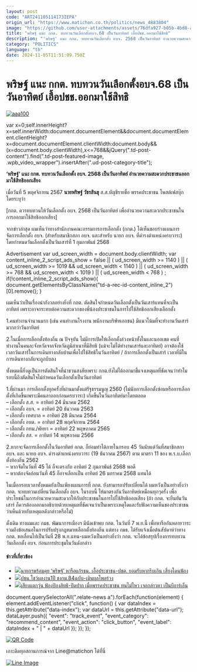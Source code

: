 ```yaml
---
layout: post
code: "ART241105114173IEPA"
origin_url: "https://www.matichon.co.th/politics/news_4883804"
image: "https://github.com/user-attachments/assets/76dfa927-b05b-4bd8-a7d2-822318fd3d87"
title: "พริษฐ์ แนะ กกต. ทบทวนวันเลือกตั้งอบจ.68 เป็นวันอาทิตย์ เอื้อปชช.ออกมาใช้สิทธิ"
description: "'พริษฐ์' แนะ กกต. ทบทวนวันเลือกตั้ง อบจ. 2568 เป็นวันอาทิตย์ อำนวยความสะดวกประชาชนออกมาใช้สิทธิออกเสียง"
category: "POLITICS"
language: "th"
date: 2024-11-05T11:51:09.750Z
---
```


# พริษฐ์ แนะ กกต. ทบทวนวันเลือกตั้งอบจ.68 เป็นวันอาทิตย์ เอื้อปชช.ออกมาใช้สิทธิ

[![](https://www.matichon.co.th/wp-content/uploads/2024/11/aaa100.jpg "aaa100")](https://www.matichon.co.th/wp-content/uploads/2024/11/aaa100.jpg)

var x=0;self.innerHeight?x=self.innerWidth:document.documentElement&&document.documentElement.clientHeight?x=document.documentElement.clientWidth:document.body&&(x=document.body.clientWidth),x<=768&&jQuery(".td-post-content").find(".td-post-featured-image, .wpb\_video\_wrapper").insertAfter(".ud-post-category-title");

**‘พริษฐ์’ แนะ กกต. ทบทวนวันเลือกตั้ง อบจ. 2568 เป็นวันอาทิตย์ อำนวยความสะดวกประชาชนออกมาใช้สิทธิออกเสียง**

เมื่อวันที่ 5 พฤศจิกายน 2567 **นายพริษฐ์ วัชรสินธุ** ส.ส.บัญชีรายชื่อ พรรคประชาชน โพสต์เฟสบุ๊กโดยระบุว่า

\[กกต. ควรทบทวนให้วันเลือกตั้ง อบจ. 2568 เป็นวันอาทิตย์ เพื่ออำนวยความสะดวกประชาชนในการออกมาใช้สิทธิออกเสียง\]

จากข่าวล่าสุด ผมเห็นว่าทางสำนักงานคณะกรรมการการเลือกตั้ง (กกต.) ได้เห็นชอบร่างแผนการจัดการเลือกตั้ง อบจ. (สำหรับสมาชิกสภา อบจ. และสำหรับ นายก อบจ. ที่ดำรงตำแหน่งครบวาระ) โดยกำหนดวันเลือกตั้งเป็นวันเสาร์ที่ 1 กุมภาพันธ์ 2568

Advertisement var ud\_screen\_width = document.body.clientWidth; var content\_inline\_2\_script\_ads\_show = false || ( ud\_screen\_width >= 1140 ) || ( ud\_screen\_width >= 1019 && ud\_screen\_width < 1140 ) || ( ud\_screen\_width >= 768 && ud\_screen\_width < 1019 ) || ( ud\_screen\_width < 768 ) ; if(!content\_inline\_2\_script\_ads\_show){ document.getElementsByClassName("td-a-rec-id-content\_inline\_2")\[0\].remove(); }

ผมเห็นว่าเป็นเรื่องน่ากังวลอย่างยิ่งที่ กกต. ตัดสินใจกำหนดวันเลือกตั้งเป็นวันเสาร์แทนที่จะเป็นอาทิตย์ เพราะอาจกระทบต่อความสะดวกของพี่น้องประชาชนในการไปใช้สิทธิออกเสียงเลือกตั้ง

1.คนทำงานจำนวนมาก (เช่น คนทำงานโรงงาน พนักงานบริษัทเอกชน) มีแนวโน้มที่จะทำงานวันเสาร์มากกว่าวันอาทิตย์

2.ในเมื่อการเลือกตั้งท้องถิ่น ณ ปัจจุบัน ไม่มีการเปิดให้เลือกตั้งล่วงหน้าทั้งในและนอกเขต คนที่ทำงานในคนละจังหวัดจากจังหวัดภูมิลำเนาที่มีสิทธิ (แม้จะไม่ได้ทำงานเสาร์และอาทิตย์) อาจต้องใช้เวลาวันเสาร์ในการเดินทางกลับบ้านเพื่อไปใช้สิทธิในวันอาทิตย์ / ถ้าการเลือกตั้งเป็นเสาร์ เวลาที่มีในการเดินทางกลับจะถูกบีบลง

ทั้งหมดนี้ยิ่งดูเป็นการตัดสินใจที่น่าชวนสงสัยเพราะ กกต.ยังไม่ได้ออกมาชี้แจงเหตุผลที่ชัดเจนว่าทำไมรอบนี้ถึงตัดสินใจไม่กำหนดวันเลือกตั้งเป็นวันอาทิตย์

1.ที่ผ่านมา การเลือกตั้งทุกครั้งที่ผ่านมาตั้งแต่รัฐธรรมนูญ 2560 (ไม่นับการเลือกตั้งซ่อมหรือการเลือกตั้งที่เกิดขึ้นเพราะมีคนลาออกก่อนครบวาระ) เกิดขึ้นในวันอาทิตย์มาโดยตลอด  
– เลือกตั้ง ส.ส. = อาทิตย์ 24 มีนาคม 2562  
– เลือกตั้ง อบจ. = อาทิตย์ 20 ธันวาคม 2563  
– เลือกตั้ง เทศบาล = อาทิตย์ 28 มีนาคม 2564  
– เลือกตั้ง อบต. = อาทิตย์ 28 พฤศจิกายน 2564  
– เลือกตั้ง กทม./พัทยา = อาทิตย์ 22 พฤษภาคม 2565  
– เลือกตั้ง สส. = อาทิตย์ 14 พฤษภาคม 2566

2.หากจะจัดการเลือกตั้งในวันอาทิตย์ กกต. ก็ย่อมทำได้ภายในกรอบ 45 วันนับแต่วันที่สมาชิกสภา อบจ. และ นายก อบจ. ดำรงตำแหน่งครบวาระ (19 ธันวาคม 2567) ตาม มาตรา 11 ของ พ.ร.บ.เลือกตั้งท้องถิ่น 2562  
– หากจัดในวันที่ 45 ได้ ก็จะตรงกับ อาทิตย์ 2 กุมภาพันธ์ 2568 พอดี  
– หากต้องจัดก่อนวันที่ 45 ก็อาจเลือกเป็น อาทิตย์ 26 มกราคม 2568 แทนได้

ในเมื่อกรอบเวลาทั้งหมดยังเป็นเพียงแผนการที่ กกต. ยังสามารถปรับเปลี่ยนได้ ผมหวังเป็นอย่างยิ่งว่า กกต. จะทบทวนเปลี่ยนวันเลือกตั้ง อบจ. ในรอบนี้ ให้มาตรงกันวันอาทิตย์เหมือนทุกๆครั้ง เพื่อประโยชน์ในการอำนวยความสะดวกให้กับประชาชนในการไปใช้สิทธิออกเสียง (ถ้า กกต. จะยืนยันวันเสาร์ ก็ควรต้องออกมาอธิบายด้วยเหตุผลที่ชัดเจนว่าเป็นเพราะเหตุใดและรับฟังความเห็นของประชาชนว่าเห็นด้วยกับเหตุผลดังกล่าวหรือไม่)

ดั้งเดิม ทางผมและ กมธ. พัฒนาการเมืองฯ มีนัดเข้าพบ กกต. ในวันที่ 7 พ.ย.นี้ เพื่อหารือกันหลายวาระรวมถึงข้อเสนอในการปรับปรุงกฎหมายเลือกตั้งท้องถิ่น แต่ทาง กมธ. ได้รับแจ้งเมื่อต้นสัปดาห์ว่าทาง กกต. ขอเลื่อนไปเป็นวันที่ 28 พ.ย.แทน-ผมหวังเป็นอย่างยิ่งว่า กกต. จะได้ข้อสรุปเรื่องการทบทวนวันเลือกตั้ง อบจ. ก่อนการประชุมในวันดังกล่าว

#### ข่าวที่เกี่ยวข้อง

*   [![](https://www.matichon.co.th/wp-content/uploads/2024/11/นายก05-9.jpg)นายกฯพร้อมคุย ‘พริษฐ์’ หารือแก้รธน. เอื้อประชาชน-ปชต. ยอมรับหากรีบเกิน เสี่ยงโดนฟ้อง](https://www.matichon.co.th/politics/news_4883122)
*   [![](https://www.matichon.co.th/wp-content/uploads/2024/11/ไอติม-น.2.jpg)ปชน.โชว์ผลงาน1ปี ชงกม.84ฉบับ-เมินผลโพลร่วง](https://www.matichon.co.th/politics/news_4881807)
*   [![](https://www.matichon.co.th/wp-content/uploads/2024/11/S__502990044.jpg)เสียงแตกวุ่น ฟ้องป้องสิทธิ-ปิดปาก เมื่อพรรคประชาชน ทนไม่ไหว เจอกล่าวหา เป็นบีอาร์เอ็น](https://www.matichon.co.th/politics/news_4878881)

document.querySelectorAll(".relate-news a").forEach(function(element) { element.addEventListener("click", function() { var dataIndex = this.getAttribute("data-index"); var dataUrl = this.getAttribute("data-url"); dataLayer.push({ "event": "track\_event", "event\_category": "recommend\_content", "event\_action": "click\_button", "event\_label": dataIndex + " | " + dataUrl }); }); });

[![QR Code](https://www.matichon.co.th/wp-content/uploads/2023/07/wob1371z.jpg)](https://lin.ee/ht0nDxX)

เกาะติดทุกสถานการณ์จาก Line@matichon ได้ที่นี่

[![Line Image](https://www.matichon.co.th/wp-content/uploads/2023/07/th.png)](https://lin.ee/ht0nDxX)